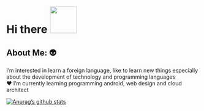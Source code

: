 # Hi there  <img src="https://camo.githubusercontent.com/b0fa06ee100360ae8811a115c133de7848891e3b/68747470733a2f2f6769746875622e6769746875626173736574732e636f6d2f696d616765732f6d6f6e612d776869737065722e676966" width="70" height="70" />

## About Me:  :alien:
I’m interested in learn a foreign language, like to learn new things especially about the development of technology and programming languages
<br>♥  I’m currently learning programming android, web design and cloud architect


[![Anurag’s github stats](https://github-readme-stats.vercel.app/api?username=boycillz)](https://github.com/boycillz)<br>
<!---[![Top Langs](https://github-readme-stats.vercel.app/api/top-langs/?username=boycillz&layout=compact)](https://github.com/boycillz)--->

<br><br>


<!---
boycillz/boycillz is a ✨ special ✨ repository because its `README.md` (this file) appears on your GitHub profile.
You can click the Preview link to take a look at your changes.
--->
